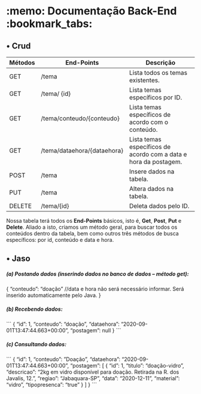 <h1><b> :memo: Documentação Back-End :bookmark_tabs: </b></h1> 

 
 <h2> •	Crud </h2>

| Métodos       | End-Points                         | Descrição                                                                 |
|---------------|------------------------------------|---------------------------------------------------------------------------|
|     GET       |     /tema                          |     Lista todos os temas existentes.                                      |
|     GET       |     /tema/ {id}                    |     Lista temas específicos por ID.                                       |
|     GET       |     /tema/conteudo/{conteudo}      |     Lista temas específicos de acordo com o   conteúdo.                   |
|     GET       |     /tema/dataehora/{dataehora}    |     Lista temas específicos de acordo com a data   e hora da postagem.    |
|     POST      |     /tema                          |     Insere dados na tabela.                                               |
|     PUT       |     /tema                          |     Altera dados na tabela.                                               |
|     DELETE    |     /tema/{id}                     |     Deleta dados pelo ID.                                                 |


Nossa tabela terá todos os __End-Points__ básicos, isto é, **Get**, **Post**, **Put** e **Delete**. Aliado a isto, criamos um método geral, para buscar todos os conteúdos dentro da tabela, bem como outros três métodos de busca específicos: por id, conteúdo e data e hora.  


 <h2> •	Jaso </h2>
 
 <h5>(a)	Postando dados (inserindo dados no banco de dados – método get): </h5>
{
	“conteudo”: “doação”
	//data e hora não será necessário informar. Será inserido automaticamente pelo Java.
}


<h5>(b)	Recebendo dados:</h5>
```
{
	“id”: 1,
	“conteudo”: “doação”,
	“dataehora”: “2020-09-01T13:47:44.663+00:00”,
	“postagem”: null
}
```

<h5>(c)	Consultando dados:</h5>
```
{
	“id”: 1,
	“conteudo”: ”Doação”,
	“dataehora”: “2020-09-01T13:47:44.663+00:00”,
	“postagem”:
 [
 	{
		“id”: 1,
		“titulo”: “doação-vidro”,
		“descricao”: “2kg em vidro disponível para doação. Retirada na R. dos Javalis, 12.”,
		“regiao”: “Jabaquara-SP”,
		“data”: “2020-12-11”,
		“material”: “vidro”,
		“tipopresenca”: “true”
 	}
 ]
}
```

